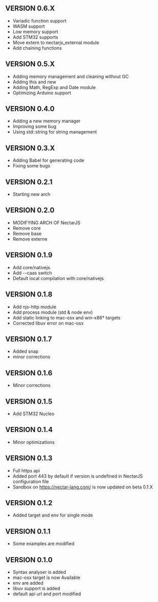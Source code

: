 ## VERSION 0.6.X
* Variadic function support
* WASM support
* Low memory support
* Add STM32 supports
* Move extern to nectarjs_external module
* Add chaining functions

## VERSION 0.5.X
* Adding memory management and cleaning without GC
* Adding this and new
* Adding Math, RegExp and Date module
* Optimizing Arduino support

## VERSION 0.4.0
* Adding a new memory manager
* Improving some bug 
* Using std::string for string management

## VERSION 0.3.X
* Adding Babel for generating code
* Fixing some bugs

## VERSION 0.2.1
* Starting new arch

## VERSION 0.2.0
* MODIFYING ARCH OF NectarJS
* Remove core
* Remove base
* Remove externe

## VERSION 0.1.9
* Add core/nativejs
* Add --caas switch
* Default local compilation with core/nativejs

## VERSION 0.1.8
* Add njs-http module
* Add process module (std & node env)
* Add static linking to mac-osx and win-x86* targets
* Corrected libuv error on mac-osx

## VERSION 0.1.7
* Added snap
* minor corrections

## VERSION 0.1.6
* Minor corrections

## VERSION 0.1.5
* Add STM32 Nucleo

## VERSION 0.1.4
* Minor optimizations

## VERSION 0.1.3
* Full https api
* Added port 443 by default if version is undefined in NectarJS configuration file
* Sandbox on https://nectar-lang.com/ is now updated on beta 0.1.X

## VERSION 0.1.2
* Added target and env for single mode

## VERSION 0.1.1
* Some examples are modified

## VERSION 0.1.0
* Syntax analyser is added
* mac-osx target is now Available
* env are added
* libuv support is added
* default api url and port modified
